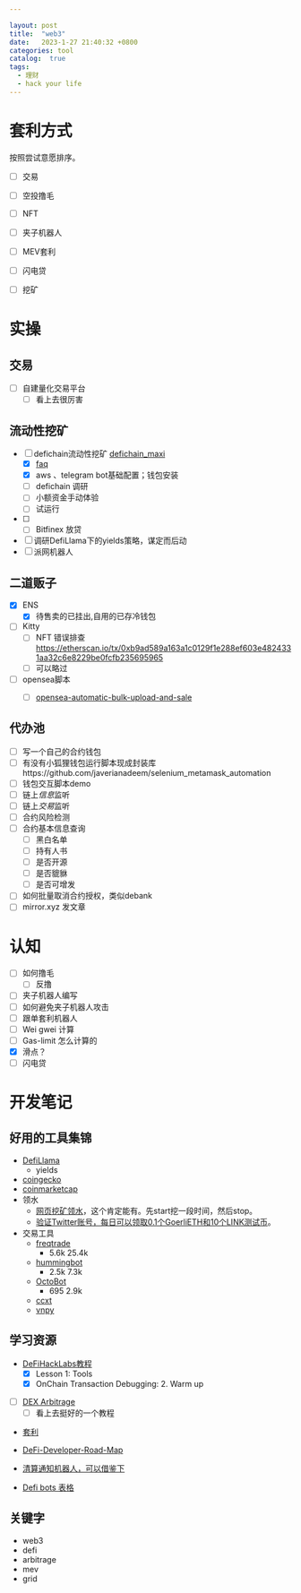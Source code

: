 ```yaml
---

layout: post
title:  "web3"
date:   2023-1-27 21:40:32 +0800
categories: tool
catalog:  true
tags:
  - 理财 
  - hack your life
---
```



# 套利方式
按照尝试意愿排序。
* [ ] 交易
* [ ] 空投撸毛
* [ ] NFT
* [ ] 夹子机器人
* [ ] MEV套利
* [ ] 闪电贷
* [ ] 挖矿




# 实操

## 交易
- [ ] 自建量化交易平台
  - [ ]  看上去很厉害

## 流动性挖矿
- [ ] defichain流动性挖矿 [defichain_maxi](https://github.com/kuegi/defichain_maxi/tree/main)
  - [x] [faq](https://www.vault-maxi.live/faq)
  - [x] aws 、telegram bot基础配置；钱包安装
  - [ ] defichain 调研
  - [ ] 小额资金手动体验
  - [ ] 试运行
- [ ] - [ ] Bitfinex 放贷
- [ ] 调研DefiLlama下的yields策略，谋定而后动
- [ ] 派网机器人
## 二道贩子
- [x] ENS
  - [x] 待售卖的已挂出,自用的已存冷钱包
- [ ] Kitty
  - [ ] NFT 错误排查  https://etherscan.io/tx/0xb9ad589a163a1c0129f1e288ef603e4824331aa32c6e8229be0fcfb235695965
  - [ ] 可以略过
  
- [ ] opensea脚本
  - [ ] [opensea-automatic-bulk-upload-and-sale](https://github.com/maximedrn/opensea-automatic-bulk-upload-and-sale)


## 代办池



- [ ] 写一个自己的合约钱包
- [ ] 有没有小狐狸钱包运行脚本现成封装库https://github.com/javerianadeem/selenium_metamask_automation
- [ ] 钱包交互脚本demo
- [ ] 链上*信息*监听
- [ ] 链上*交易*监听
- [ ] 合约风险检测
- [ ] 合约基本信息查询
  - [ ] 黑白名单
  - [ ] 持有人书
  - [ ] 是否开源
  - [ ] 是否貔貅
  - [ ] 是否可增发
- [ ] 如何批量取消合约授权，类似debank
- [ ] mirror.xyz 发文章
      
# 认知
- [ ] 如何撸毛
  - [ ] 反撸
- [ ] 夹子机器人编写
- [ ] 如何避免夹子机器人攻击
- [ ] 跟单套利机器人
- [ ] Wei gwei 计算
- [ ] Gas-limit 怎么计算的
- [x] 滑点？
- [ ] 闪电贷

# 开发笔记





## 好用的工具集锦
* [DefiLlama](https://defillama.com/)
  * yields
* [coingecko](https://www.coingecko.com)
* [coinmarketcap](https://coinmarketcap.com/)
* 领水
  * [网页挖矿领水](https://goerli-faucet.pk910.de/)，这个肯定能有。先start挖一段时间，然后stop。 
  * [验证Twitter账号，每日可以领取0.1个GoerliETH和10个LINK测试币](https://faucets.chain.link/)。 
* 交易工具
  * [freqtrade](https://github.com/freqtrade/freqtrade)
    * 5.6k 25.4k
  * [hummingbot](https://github.com/hummingbot/hummingbot)
    * 2.5k 7.3k
  * [OctoBot](https://github.com/Drakkar-Software/OctoBot)
    * 695 2.9k
  * [ccxt](https://github.com/ccxt/ccxt)
  * [vnpy]()


## 学习资源
* [DeFiHackLabs教程](https://github.com/SunWeb3Sec/DeFiHackLabs) 
  * [x] Lesson 1: Tools
  * [x] OnChain Transaction Debugging: 2. Warm up
* [ ] [DEX Arbitrage](https://jamesbachini.com/dex-arbitrage/)
  * [ ] 看上去挺好的一个教程
* [套利](https://github.com/ccyanxyz/uniswap-arbitrage-analysis)  
* [DeFi-Developer-Road-Map](https://github.com/OffcierCia/DeFi-Developer-Road-Map/blob/main/translations/README_cn.md)



* [清算通知机器人，可以借鉴下](https://defichain-dobby.com/) 
* [Defi bots 表格](https://natural-wilderness-81a.notion.site/ae190fb2da6e4c30a3c720bfce2cd8e0?v=3fb735d1b4f44899a7fccaaec8e55fca)

## 关键字
* web3
* defi
* arbitrage
* mev
* grid


